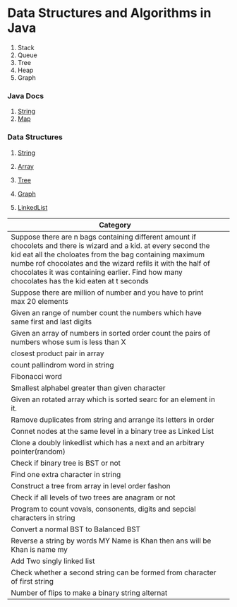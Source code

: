 # Data Structures and Algorithms in Java
1. Stack
2. Queue
3. Tree
4. Heap
5. Graph

### Java Docs
1. [String](src/geeksforgeeks/problems/string/StringInformation.java)
2. [Map](resources/Map.md)

### Data Structures
1. [String](resources/algorithms/strings/strings.md)
2. [Array](resources/algorithms/Array/array.md)
3. [Tree](resources/algorithms/tree/Tree.md)
4. [Graph](resources/algorithms/Graph/graph.md)

5. [LinkedList](resources/algorithms/LinkedList/linkedList.md)



|Category| |
|---|--
| Suppose there are n bags containing different amount if chocolets and there is wizard and a kid. at every second the kid eat all the choloates from the bag containing maximum numbe rof chocolates and the wizard refils it with the half of chocolates it was containing earlier. Find how many chocolates has the kid eaten at t seconds  | 
| Suppose there are million of number and you have to print max 20 elements| 
| Given an range of number count the numbers which have same first and last digits | 
| Given an array of numbers in sorted order count the pairs of numbers whose sum is less than X| 
| closest product pair in array | 
| count pallindrom word in string | 
| Fibonacci word | 
| Smallest alphabel greater than given character | 
| Given an rotated array which is sorted searc for an element in it.| 
| Ramove duplicates from string and arrange its letters in order | 
| Connet nodes at the same level in a binary tree as Linked List| 
| Clone a doubly linkedlist which has a next and an arbitrary pointer(random) | 
| Check if binary tree is BST or not| 
| Find one extra character in string| 
| Construct a  tree from array in level order fashon| 
| Check if all levels of two trees are anagram or not| 
| Program to count vovals, consonents, digits and sepcial characters in string| 
| Convert a  normal BST to Balanced BST| 
| Reverse a string by words MY Name is Khan then ans will be Khan is name my| 
| Add Two singly linked list| 
| Check whether a second string can be formed from character of first string| 
| Number of flips to make a binary string alternat



